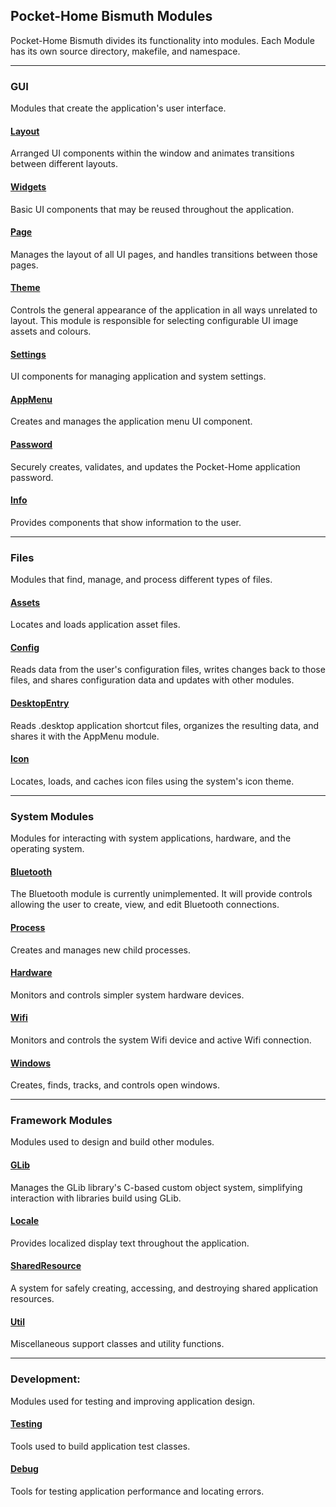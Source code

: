 ## Pocket-Home Bismuth Modules

Pocket-Home Bismuth divides its functionality into modules. Each Module has its own source directory, makefile, and namespace.

---
### GUI
Modules that create the application's user interface.

#### [Layout](./modules/Layout.md)
Arranged UI components within the window and animates transitions between different layouts.

#### [Widgets](./modules/Widgets.md)
Basic UI components that may be reused throughout the application.

#### [Page](./modules/Page.md)
Manages the layout of all UI pages, and handles transitions between those pages.

#### [Theme](./modules/Theme.md)
Controls the general appearance of the application in all ways unrelated to layout. This module is responsible for selecting configurable UI image assets and colours.

#### [Settings](./modules/Settings.md)
UI components for managing application and system settings.

#### [AppMenu](./modules/AppMenu.md)
Creates and manages the application menu UI component.

#### [Password](./modules/Password.md)
Securely creates, validates, and updates the Pocket-Home application password.

#### [Info](./modules/Info.md)
Provides components that show information to the user.

---
### Files
Modules that find, manage, and process different types of files.

#### [Assets](./modules/Assets.md)
Locates and loads application asset files.

#### [Config](./modules/Config.md)
Reads data from the user's configuration files, writes changes back to those files, and shares configuration data and updates with other modules.

#### [DesktopEntry](./modules/DesktopEntry.md)
Reads .desktop application shortcut files, organizes the resulting data, and shares it with the AppMenu module.

#### [Icon](./modules/Icon.md)
Locates, loads, and caches icon files using the system's icon theme.

---
### System Modules
Modules for interacting with system applications, hardware, and the operating system.

#### [Bluetooth](./modules/Bluetooth.md)
The Bluetooth module is currently unimplemented. It will provide controls allowing the user to create, view, and edit Bluetooth connections.

#### [Process](./modules/Process.md)
Creates and manages new child processes.

#### [Hardware](./modules/Hardware.md)
Monitors and controls simpler system hardware devices.

#### [Wifi](./modules/Wifi.md)
Monitors and controls the system Wifi device and active Wifi connection.

#### [Windows](./modules/Windows.md)
Creates, finds, tracks, and controls open windows.

---
### Framework Modules
Modules used to design and build other modules.

#### [GLib](./modules/GLib.md)
Manages the GLib library's C-based custom object system, simplifying interaction with libraries build using GLib.

#### [Locale](./modules/Locale.md)
Provides localized display text throughout the application.

#### [SharedResource](./modules/SharedResource.md)
A system for safely creating, accessing, and destroying shared application resources.

#### [Util](./modules/Util.md)
Miscellaneous support classes and utility functions.

---
### Development:
Modules used for testing and improving application design.

#### [Testing](./modules/Testing.md)
Tools used to build application test classes.

#### [Debug](./modules/Debug.md)
Tools for testing application performance and locating errors.


